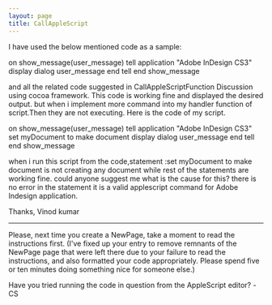 ```yaml
---
layout: page
title: CallAppleScript
---
```


I have used the below mentioned code as a sample:
    
on show_message(user_message)
   tell application "Adobe InDesign CS3"
      display dialog user_message
   end tell
end show_message


and all the related code suggested in CallAppleScriptFunction Discussion using cocoa framework.
This code is working fine and displayed the desired output.
but when i  implement more command  into my handler function of script.Then they are not executing. Here is the code of my script.
    
on show_message(user_message)
   tell application "Adobe InDesign CS3"
     set myDocument to make document 
 display dialog user_message
   end tell
end show_message


 when i run this script from the code,statement :set myDocument to make document  is not creating any document while rest of the statements are working fine.
could anyone suggest me what is the cause for this?
there is no error in the statement it is a valid applescript command for Adobe Indesign application.

Thanks,
Vinod kumar

----
Please, next time you create a NewPage, take a moment to read the instructions first. (I've fixed up your entry to remove remnants of the NewPage page that were left there due to your failure to read the instructions, and also formatted your code appropriately. Please spend five or ten minutes doing something nice for someone else.)

Have you tried running the code in question from the AppleScript editor? -CS


